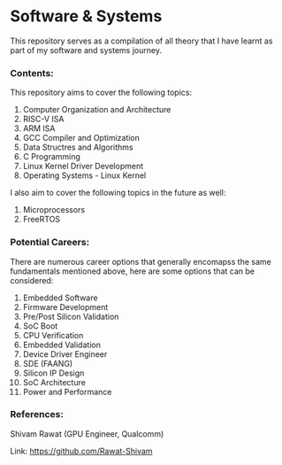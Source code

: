# Software & Systems 
This repository serves as a compilation of all theory that I have learnt as part of my software and systems journey.

### Contents:

This repository aims to cover the following topics: </br>
1. Computer Organization and Architecture
2. RISC-V ISA
3. ARM ISA
4. GCC Compiler and Optimization
5. Data Structres and Algorithms
6. C Programming
7. Linux Kernel Driver Development
8. Operating Systems - Linux Kernel

I also aim to cover the following topics in the future as well:

1. Microprocessors
2. FreeRTOS

### Potential Careers:

There are numerous career options that generally encomapss the same fundamentals mentioned above, here are some options that can be considered:

1. Embedded Software
2. Firmware Development
3. Pre/Post Silicon Validation 
4. SoC Boot 
5. CPU Verification 
6. Embedded Validation 
7. Device Driver Engineer
8. SDE (FAANG)
9. Silicon IP Design
10. SoC Architecture
11. Power and Performance 

### References: 

Shivam Rawat (GPU Engineer, Qualcomm) 

Link: https://github.com/Rawat-Shivam
